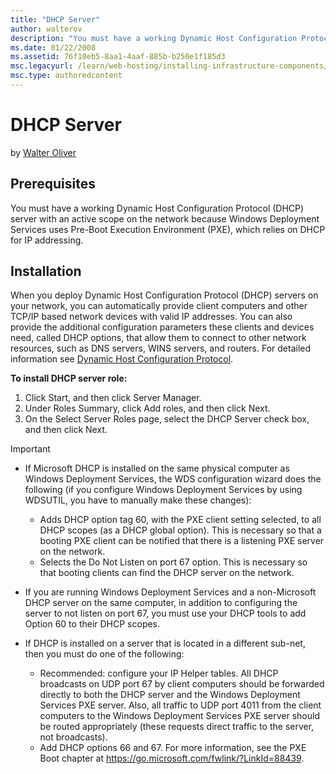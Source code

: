 ```yaml
---
title: "DHCP Server"
author: walterov
description: "You must have a working Dynamic Host Configuration Protocol (DHCP) server with an active scope on the network because Windows Deployment Services uses Pre-Bo..."
ms.date: 01/22/2008
ms.assetid: 76f10eb5-8aa1-4aaf-885b-b250e1f185d3
msc.legacyurl: /learn/web-hosting/installing-infrastructure-components/dhcp-server
msc.type: authoredcontent
---
```

DHCP Server
====================
by [Walter Oliver](https://github.com/walterov)

## Prerequisites

You must have a working Dynamic Host Configuration Protocol (DHCP) server with an active scope on the network because Windows Deployment Services uses Pre-Boot Execution Environment (PXE), which relies on DHCP for IP addressing.

## Installation

When you deploy Dynamic Host Configuration Protocol (DHCP) servers on your network, you can automatically provide client computers and other TCP/IP based network devices with valid IP addresses. You can also provide the additional configuration parameters these clients and devices need, called DHCP options, that allow them to connect to other network resources, such as DNS servers, WINS servers, and routers. For detailed information see [Dynamic Host Configuration Protocol](https://docs.microsoft.com/en-us/windows-server/networking/technologies/dhcp/dhcp-top).

**To install DHCP server role:** 

1. Click Start, and then click Server Manager.
2. Under Roles Summary, click Add roles, and then click Next.
3. On the Select Server Roles page, select the DHCP Server check box, and then click Next.

> [!IMPORTANT]
> - If Microsoft DHCP is installed on the same physical computer as Windows Deployment Services, the WDS configuration wizard does the following (if you configure Windows Deployment Services by using WDSUTIL, you have to manually make these changes):
>
>    - Adds DHCP option tag 60, with the PXE client setting selected, to all DHCP scopes (as a DHCP global option). This is necessary so that a booting PXE client can be notified that there is a listening PXE server on the network.
>    - Selects the Do Not Listen on port 67 option. This is necessary so that booting clients can find the DHCP server on the network.
> - If you are running Windows Deployment Services and a non-Microsoft DHCP server on the same computer, in addition to configuring the server to not listen on port 67, you must use your DHCP tools to add Option 60 to their DHCP scopes.
> - If DHCP is installed on a server that is located in a different sub-net, then you must do one of the following:
>
>    - Recommended: configure your IP Helper tables. All DHCP broadcasts on UDP port 67 by client computers should be forwarded directly to both the DHCP server and the Windows Deployment Services PXE server. Also, all traffic to UDP port 4011 from the client computers to the Windows Deployment Services PXE server should be routed appropriately (these requests direct traffic to the server, not broadcasts).
>    - Add DHCP options 66 and 67. For more information, see the PXE Boot chapter at https://go.microsoft.com/fwlink/?LinkId=88439.
